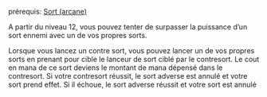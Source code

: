 prérequis: [Sort (arcane)](../../../1.%20Talent%20de%20base/Sorts.md#Sort%20(arcane))

A partir du niveau 12, vous pouvez tenter de surpasser la puissance d’un sort ennemi avec un de vos propres sorts.

Lorsque vous lancez un contre sort, vous pouvez lancer un de vos propres sorts en prenant pour cible le lanceur de sort ciblé par le contresort.
Le cout en mana de ce sort deviens le montant de mana dépensé dans le contresort.
Si votre contresort réussit, le sort adverse est annulé et votre sort prend effet.
Si il échoue, le sort adverse réussit et votre sort est annulé

